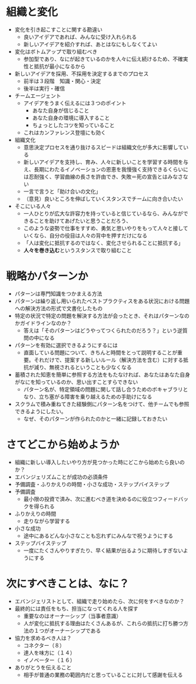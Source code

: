 # 組織と変化
- 変化を引き起こすことに関する勘違い
  - 良いアイデアであれば、みんなに受け入れられる
  - 新しいアイデアを紹介すれば、あとはなにもしなくてよい
- 変化はボトムアップで取り組むべき
  - 参加型であり、なにが起きているのかを人々に伝え続けるため、不確実性と抵抗が最小になるから
- 新しいアイデアを採用、不採用を決定するまでのプロセス
  - 前半は３段階　知識・関心・決定
  - 後半は実行・確信
- チームエージェント
  - アイデアをうまく伝えるには３つのポイント
    - あなた自身が信じること
    - あなた自身の環境に導入すること
    - ちょっとしたコツを知っていること
  - これはカンファレンス登壇にも効く
- 組織文化
  - 意思決定プロセスを通り抜けるスピードは組織文化が多大に影響している
  - 新しいアイデアを支持し、育み、人々に新しいことを学習する時間を与え、長期にわたるイノベーションの恩恵を我慢強く支持できるくらいには忍耐強く、学習曲線の長さを許由でき、失敗＝死の宣告とはみなさない
  - 一言で言うと「助け合いの文化」
  - （意見）良いところを伸ばしていくスタンスでチームに向き合いたい
- そこにいる人々
  - 一人ひとりが広大な許容力を持っていると信じているなら、みんなができることを助けてあげたいと思うことだろう、
  - このような姿勢で仕事をすすめ、勇気と思いやりをもって人々と接していくなら、自分の役目は人々の背中を押すだけになる
  - 「人は変化に抵抗するのではなく、変化させられることに抵抗する」
  - **人々を巻き込む**というスタンスで取り組むこと

# 戦略かパターンか
- パターンは専門知識をつかまえる方法
- パターンは繰り返し用いられたベストプラクティスをある状況における問題への解決方法の形式で文書化したもの
- 特定の状況で特定の問題を解決する方法が会ったとき、それはパターンなのかガイドラインなのか？
  - 答えは「そのパターンはどうやってつくられたのだろう？」という逆質問の中になる
- パターンを有効に選択できるようにするには
  - 直面している問題について、きちんと時間をとって説明することが重要。それだけで、提案する新しいルール（解決方法を含む）に対する抵抗が減り、無視されるということも少なくなる
- 蓄積された知恵を簡単に参照する方法をもたなければ、あなたはあなた自身がなにを知っているのか、思い出すことすらできない
  - パターン名が、特定領域の問題に関して話し合うためのボキャブラリとなり、立ち塞がる障害を乗り越えるための手助けになる
- スクラムで積み重ねてきた経験側にパターン名をつけて、他チームでも参照できるようにしたい。
  - なぜ、そのパターンが作られたのかと一緒に記録しておきたい
  
# さてどこから始めようか
- 組織に新しい導入したいやり方が見つかった時にどこから始めたら良いのか？
- エバンジェリズムことが成功の必須条件
- 予備調査・ふりかえりの時間・小さな成功・ステップバイステップ
- 予備調査
  - 最小限の投資で済み、次に進むべき道を決めるのに役立つフィードバックを得られる
- ふりかえりの時間
  - 走りながら学習する
- 小さな成功
  - 途中にあるどんな小さなことも忘れずにみんなで祝うようにする
- ステップバイステップ
  - 一度にたくさんやりすぎたり、早く結果が出るように期待しすぎないようにする

# 次にすべきことは、なに？
- エバンジェリストとして、組織で走り始めたら、次に何をすべきなのか？
- 最終的には責任をもち、担当になってくれる人を探す
  - 重要なのはオーナーシップ（当事者意識）
  - 人が変化に抵抗する理由はたくさんあるが、これらの抵抗に打ち勝つ方法の１つがオーナーシップである
- 協力を求めるべき人は？
  - コネクター（８）
  - 達人を味方に（１４）
  - イノベーター（１６）
- ありがとうを伝えること
  - 相手が普通の業務の範囲内だと思っていることに対して感謝を伝える
